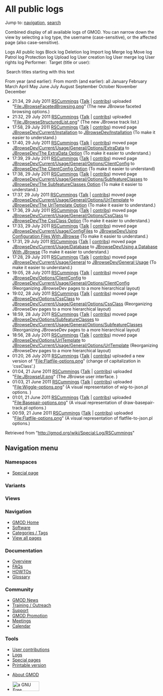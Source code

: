 <div id="mw-page-base" class="noprint">

</div>

<div id="mw-head-base" class="noprint">

</div>

<div id="content" class="mw-body" role="main">

<span id="top"></span>

<div id="mw-js-message" style="display:none;">

</div>



# <span dir="auto">All public logs</span>

<div id="bodyContent">

<div id="contentSub">

</div>

<div id="jump-to-nav" class="mw-jump">

Jump to: [navigation](#mw-navigation), [search](#p-search)

</div>

<div id="mw-content-text">

Combined display of all available logs of GMOD. You can narrow down the
view by selecting a log type, the username (case-sensitive), or the
affected page (also case-sensitive).

Logs All public logs Block log Deletion log Import log Merge log Move
log Patrol log Protection log Upload log User creation log User merge
log User rights log <span style="white-space: nowrap">Performer: </span>
<span style="white-space: nowrap">Target (title or user): </span>

 Search titles starting with this text

From year (and earlier): From month (and earlier): all January February
March April May June July August September October November December

- 21:34, 29 July 2011
  <a href="/wiki/User:RSCummings" class="mw-userlink"
  title="User:RSCummings">RSCummings</a>
  <span class="mw-usertoollinks">([Talk](/wiki/User_talk:RSCummings "User talk:RSCummings")
  \|
  [contribs](/wiki/Special:Contributions/RSCummings "Special:Contributions/RSCummings"))</span>
  uploaded
  "[File:JBrowseFacetedBrowsing.png](/wiki/File:JBrowseFacetedBrowsing.png "File:JBrowseFacetedBrowsing.png")"
  <span class="comment">(The new JBrowse faceted browsing
  options.)</span>
- 21:32, 29 July 2011
  <a href="/wiki/User:RSCummings" class="mw-userlink"
  title="User:RSCummings">RSCummings</a>
  <span class="mw-usertoollinks">([Talk](/wiki/User_talk:RSCummings "User talk:RSCummings")
  \|
  [contribs](/wiki/Special:Contributions/RSCummings "Special:Contributions/RSCummings"))</span>
  uploaded
  "[File:JBrowseStructuredList.png](/wiki/File:JBrowseStructuredList.png "File:JBrowseStructuredList.png")"
  <span class="comment">(The new JBrowse track list.)</span>
- 17:58, 29 July 2011
  <a href="/wiki/User:RSCummings" class="mw-userlink"
  title="User:RSCummings">RSCummings</a>
  <span class="mw-usertoollinks">([Talk](/wiki/User_talk:RSCummings "User talk:RSCummings")
  \|
  [contribs](/wiki/Special:Contributions/RSCummings "Special:Contributions/RSCummings"))</span>
  moved page <a
  href="/mediawiki/index.php?title=JBrowseDev/Current/Installation&amp;redirect=no"
  class="mw-redirect"
  title="JBrowseDev/Current/Installation">JBrowseDev/Current/Installation</a>
  to <a href="/wiki/JBrowseDev/Installation" class="mw-redirect"
  title="JBrowseDev/Installation">JBrowseDev/Installation</a>
  <span class="comment">(To make it easier to understand.)</span>
- 17:40, 29 July 2011
  <a href="/wiki/User:RSCummings" class="mw-userlink"
  title="User:RSCummings">RSCummings</a>
  <span class="mw-usertoollinks">([Talk](/wiki/User_talk:RSCummings "User talk:RSCummings")
  \|
  [contribs](/wiki/Special:Contributions/RSCummings "Special:Contributions/RSCummings"))</span>
  moved page <a
  href="/mediawiki/index.php?title=JBrowseDev/Current/Usage/General/Options/ExtraData&amp;redirect=no"
  class="mw-redirect"
  title="JBrowseDev/Current/Usage/General/Options/ExtraData">JBrowseDev/Current/Usage/General/Options/ExtraData</a>
  to [JBrowseDev/The ExtraData
  Option](/wiki/JBrowseDev/The_ExtraData_Option "JBrowseDev/The ExtraData Option")
  <span class="comment">(To make it easier to understand.)</span>
- 17:39, 29 July 2011
  <a href="/wiki/User:RSCummings" class="mw-userlink"
  title="User:RSCummings">RSCummings</a>
  <span class="mw-usertoollinks">([Talk](/wiki/User_talk:RSCummings "User talk:RSCummings")
  \|
  [contribs](/wiki/Special:Contributions/RSCummings "Special:Contributions/RSCummings"))</span>
  moved page <a
  href="/mediawiki/index.php?title=JBrowseDev/Current/Usage/General/Options/ClientConfig&amp;redirect=no"
  class="mw-redirect"
  title="JBrowseDev/Current/Usage/General/Options/ClientConfig">JBrowseDev/Current/Usage/General/Options/ClientConfig</a>
  to [JBrowseDev/The ClientConfig
  Option](/wiki/JBrowseDev/The_ClientConfig_Option "JBrowseDev/The ClientConfig Option")
  <span class="comment">(To make it easier to understand)</span>
- 17:38, 29 July 2011
  <a href="/wiki/User:RSCummings" class="mw-userlink"
  title="User:RSCummings">RSCummings</a>
  <span class="mw-usertoollinks">([Talk](/wiki/User_talk:RSCummings "User talk:RSCummings")
  \|
  [contribs](/wiki/Special:Contributions/RSCummings "Special:Contributions/RSCummings"))</span>
  moved page <a
  href="/mediawiki/index.php?title=JBrowseDev/Current/Usage/General/Options/SubfeatureClasses&amp;redirect=no"
  class="mw-redirect"
  title="JBrowseDev/Current/Usage/General/Options/SubfeatureClasses">JBrowseDev/Current/Usage/General/Options/SubfeatureClasses</a>
  to [JBrowseDev/The SubfeatureClasses
  Option](/wiki/JBrowseDev/The_SubfeatureClasses_Option "JBrowseDev/The SubfeatureClasses Option")
  <span class="comment">(To make it easier to understand.)</span>
- 17:37, 29 July 2011
  <a href="/wiki/User:RSCummings" class="mw-userlink"
  title="User:RSCummings">RSCummings</a>
  <span class="mw-usertoollinks">([Talk](/wiki/User_talk:RSCummings "User talk:RSCummings")
  \|
  [contribs](/wiki/Special:Contributions/RSCummings "Special:Contributions/RSCummings"))</span>
  moved page <a
  href="/mediawiki/index.php?title=JBrowseDev/Current/Usage/General/Options/UrlTemplate&amp;redirect=no"
  class="mw-redirect"
  title="JBrowseDev/Current/Usage/General/Options/UrlTemplate">JBrowseDev/Current/Usage/General/Options/UrlTemplate</a>
  to [JBrowseDev/The UrlTemplate
  Option](/wiki/JBrowseDev/The_UrlTemplate_Option "JBrowseDev/The UrlTemplate Option")
  <span class="comment">(To make it easier to understand.)</span>
- 17:36, 29 July 2011
  <a href="/wiki/User:RSCummings" class="mw-userlink"
  title="User:RSCummings">RSCummings</a>
  <span class="mw-usertoollinks">([Talk](/wiki/User_talk:RSCummings "User talk:RSCummings")
  \|
  [contribs](/wiki/Special:Contributions/RSCummings "Special:Contributions/RSCummings"))</span>
  moved page <a
  href="/mediawiki/index.php?title=JBrowseDev/Current/Usage/General/Options/CssClass&amp;redirect=no"
  class="mw-redirect"
  title="JBrowseDev/Current/Usage/General/Options/CssClass">JBrowseDev/Current/Usage/General/Options/CssClass</a>
  to [JBrowseDev/The CssClass
  Option](/wiki/JBrowseDev/The_CssClass_Option "JBrowseDev/The CssClass Option")
  <span class="comment">(To make it easier to understand.)</span>
- 17:33, 29 July 2011
  <a href="/wiki/User:RSCummings" class="mw-userlink"
  title="User:RSCummings">RSCummings</a>
  <span class="mw-usertoollinks">([Talk](/wiki/User_talk:RSCummings "User talk:RSCummings")
  \|
  [contribs](/wiki/Special:Contributions/RSCummings "Special:Contributions/RSCummings"))</span>
  moved page <a
  href="/mediawiki/index.php?title=JBrowseDev/Current/Usage/ConfigFiles&amp;redirect=no"
  class="mw-redirect"
  title="JBrowseDev/Current/Usage/ConfigFiles">JBrowseDev/Current/Usage/ConfigFiles</a>
  to <a href="/wiki/JBrowseDev/Using_Configuration_Files_With_JBrowse"
  class="mw-redirect"
  title="JBrowseDev/Using Configuration Files With JBrowse">JBrowseDev/Using
  Configuration Files With JBrowse</a> <span class="comment">(To make it
  easier to understand.)</span>
- 17:31, 29 July 2011
  <a href="/wiki/User:RSCummings" class="mw-userlink"
  title="User:RSCummings">RSCummings</a>
  <span class="mw-usertoollinks">([Talk](/wiki/User_talk:RSCummings "User talk:RSCummings")
  \|
  [contribs](/wiki/Special:Contributions/RSCummings "Special:Contributions/RSCummings"))</span>
  moved page <a
  href="/mediawiki/index.php?title=JBrowseDev/Current/Usage/Database&amp;redirect=no"
  class="mw-redirect"
  title="JBrowseDev/Current/Usage/Database">JBrowseDev/Current/Usage/Database</a>
  to <a href="/wiki/JBrowseDev/Using_a_Database_With_JBrowse"
  class="mw-redirect"
  title="JBrowseDev/Using a Database With JBrowse">JBrowseDev/Using a
  Database With JBrowse</a> <span class="comment">(To make it easier to
  understand.)</span>
- 17:28, 29 July 2011
  <a href="/wiki/User:RSCummings" class="mw-userlink"
  title="User:RSCummings">RSCummings</a>
  <span class="mw-usertoollinks">([Talk](/wiki/User_talk:RSCummings "User talk:RSCummings")
  \|
  [contribs](/wiki/Special:Contributions/RSCummings "Special:Contributions/RSCummings"))</span>
  moved page <a
  href="/mediawiki/index.php?title=JBrowseDev/Current/Usage/General&amp;redirect=no"
  class="mw-redirect"
  title="JBrowseDev/Current/Usage/General">JBrowseDev/Current/Usage/General</a>
  to <a href="/wiki/JBrowseDev/General_Usage" class="mw-redirect"
  title="JBrowseDev/General Usage">JBrowseDev/General Usage</a>
  <span class="comment">(To make it easier to understand.)</span>
- 19:05, 28 July 2011
  <a href="/wiki/User:RSCummings" class="mw-userlink"
  title="User:RSCummings">RSCummings</a>
  <span class="mw-usertoollinks">([Talk](/wiki/User_talk:RSCummings "User talk:RSCummings")
  \|
  [contribs](/wiki/Special:Contributions/RSCummings "Special:Contributions/RSCummings"))</span>
  moved page <a
  href="/mediawiki/index.php?title=JBrowseDev/Options/ClientConfig&amp;redirect=no"
  class="mw-redirect"
  title="JBrowseDev/Options/ClientConfig">JBrowseDev/Options/ClientConfig</a>
  to
  <a href="/wiki/JBrowseDev/Current/Usage/General/Options/ClientConfig"
  class="mw-redirect"
  title="JBrowseDev/Current/Usage/General/Options/ClientConfig">JBrowseDev/Current/Usage/General/Options/ClientConfig</a>
  <span class="comment">(Reorganizing JBrowseDev pages to a more
  hierarchical layout)</span>
- 19:02, 28 July 2011
  <a href="/wiki/User:RSCummings" class="mw-userlink"
  title="User:RSCummings">RSCummings</a>
  <span class="mw-usertoollinks">([Talk](/wiki/User_talk:RSCummings "User talk:RSCummings")
  \|
  [contribs](/wiki/Special:Contributions/RSCummings "Special:Contributions/RSCummings"))</span>
  moved page <a
  href="/mediawiki/index.php?title=JBrowseDev/Options/CssClass&amp;redirect=no"
  class="mw-redirect"
  title="JBrowseDev/Options/CssClass">JBrowseDev/Options/CssClass</a> to
  <a href="/wiki/JBrowseDev/Current/Usage/General/Options/CssClass"
  class="mw-redirect"
  title="JBrowseDev/Current/Usage/General/Options/CssClass">JBrowseDev/Current/Usage/General/Options/CssClass</a>
  <span class="comment">(Reorganizing JBrowseDev pages to a more
  hierarchical layout)</span>
- 18:59, 28 July 2011
  <a href="/wiki/User:RSCummings" class="mw-userlink"
  title="User:RSCummings">RSCummings</a>
  <span class="mw-usertoollinks">([Talk](/wiki/User_talk:RSCummings "User talk:RSCummings")
  \|
  [contribs](/wiki/Special:Contributions/RSCummings "Special:Contributions/RSCummings"))</span>
  moved page <a
  href="/mediawiki/index.php?title=JBrowseDev/Options/SubfeatureClasses&amp;redirect=no"
  class="mw-redirect"
  title="JBrowseDev/Options/SubfeatureClasses">JBrowseDev/Options/SubfeatureClasses</a>
  to <a
  href="/wiki/JBrowseDev/Current/Usage/General/Options/SubfeatureClasses"
  class="mw-redirect"
  title="JBrowseDev/Current/Usage/General/Options/SubfeatureClasses">JBrowseDev/Current/Usage/General/Options/SubfeatureClasses</a>
  <span class="comment">(Reorganizing JBrowseDev pages to a more
  hierarchical layout)</span>
- 18:56, 28 July 2011
  <a href="/wiki/User:RSCummings" class="mw-userlink"
  title="User:RSCummings">RSCummings</a>
  <span class="mw-usertoollinks">([Talk](/wiki/User_talk:RSCummings "User talk:RSCummings")
  \|
  [contribs](/wiki/Special:Contributions/RSCummings "Special:Contributions/RSCummings"))</span>
  moved page <a
  href="/mediawiki/index.php?title=JBrowseDev/Options/UrlTemplate&amp;redirect=no"
  class="mw-redirect"
  title="JBrowseDev/Options/UrlTemplate">JBrowseDev/Options/UrlTemplate</a>
  to
  <a href="/wiki/JBrowseDev/Current/Usage/General/Options/UrlTemplate"
  class="mw-redirect"
  title="JBrowseDev/Current/Usage/General/Options/UrlTemplate">JBrowseDev/Current/Usage/General/Options/UrlTemplate</a>
  <span class="comment">(Reorganizing JBrowseDev pages to a more
  hierarchical layout)</span>
- 01:20, 26 July 2011
  <a href="/wiki/User:RSCummings" class="mw-userlink"
  title="User:RSCummings">RSCummings</a>
  <span class="mw-usertoollinks">([Talk](/wiki/User_talk:RSCummings "User talk:RSCummings")
  \|
  [contribs](/wiki/Special:Contributions/RSCummings "Special:Contributions/RSCummings"))</span>
  uploaded a new version of
  "[File:Flatfile-options.png](/wiki/File:Flatfile-options.png "File:Flatfile-options.png")"
  <span class="comment">(change of capitalization in 'cssClass'.)</span>
- 01:04, 21 June 2011
  <a href="/wiki/User:RSCummings" class="mw-userlink"
  title="User:RSCummings">RSCummings</a>
  <span class="mw-usertoollinks">([Talk](/wiki/User_talk:RSCummings "User talk:RSCummings")
  \|
  [contribs](/wiki/Special:Contributions/RSCummings "Special:Contributions/RSCummings"))</span>
  uploaded
  "[File:JBrowseUI.png](/wiki/File:JBrowseUI.png "File:JBrowseUI.png")"
  <span class="comment">(The JBrowse user interface. )</span>
- 01:03, 21 June 2011
  <a href="/wiki/User:RSCummings" class="mw-userlink"
  title="User:RSCummings">RSCummings</a>
  <span class="mw-usertoollinks">([Talk](/wiki/User_talk:RSCummings "User talk:RSCummings")
  \|
  [contribs](/wiki/Special:Contributions/RSCummings "Special:Contributions/RSCummings"))</span>
  uploaded
  "[File:Wiggle-options.png](/wiki/File:Wiggle-options.png "File:Wiggle-options.png")"
  <span class="comment">(A visual representation of wig-to-json.pl
  options. )</span>
- 01:01, 21 June 2011
  <a href="/wiki/User:RSCummings" class="mw-userlink"
  title="User:RSCummings">RSCummings</a>
  <span class="mw-usertoollinks">([Talk](/wiki/User_talk:RSCummings "User talk:RSCummings")
  \|
  [contribs](/wiki/Special:Contributions/RSCummings "Special:Contributions/RSCummings"))</span>
  uploaded
  "[File:Basepair-options.png](/wiki/File:Basepair-options.png "File:Basepair-options.png")"
  <span class="comment">(A visual representation of
  draw-basepair-track.pl options.)</span>
- 00:59, 21 June 2011
  <a href="/wiki/User:RSCummings" class="mw-userlink"
  title="User:RSCummings">RSCummings</a>
  <span class="mw-usertoollinks">([Talk](/wiki/User_talk:RSCummings "User talk:RSCummings")
  \|
  [contribs](/wiki/Special:Contributions/RSCummings "Special:Contributions/RSCummings"))</span>
  uploaded
  "[File:Flatfile-options.png](/wiki/File:Flatfile-options.png "File:Flatfile-options.png")"
  <span class="comment">(A visual representation of flatfile-to-json.pl
  options.)</span>

</div>

<div class="printfooter">

Retrieved from "<http://gmod.org/wiki/Special:Log/RSCummings>"

</div>

<div id="catlinks" class="catlinks catlinks-allhidden">

</div>

<div class="visualClear">

</div>

</div>

</div>

<div id="mw-navigation">

## Navigation menu

<div id="mw-head">



<div id="left-navigation">

<div id="p-namespaces" class="vectorTabs" role="navigation"
aria-labelledby="p-namespaces-label">

### Namespaces

- <span id="ca-nstab-special">[Special
  page](/wiki/Special:Log/RSCummings "This is a special page, you cannot edit the page itself")</span>

</div>

<div id="p-variants" class="vectorMenu emptyPortlet" role="navigation"
aria-labelledby="p-variants-label">

### 

### Variants[](#)

<div class="menu">

</div>

</div>

</div>

<div id="right-navigation">

<div id="p-views" class="vectorTabs emptyPortlet" role="navigation"
aria-labelledby="p-views-label">

### Views

</div>



</div>



</div>

</div>

</div>

<div id="mw-panel">

<div id="p-logo" role="banner">

<a href="/wiki/Main_Page"
style="background-image: url(http://gmod.org/images/GMOD-cogs.png);"
title="Visit the main page"></a>

</div>

<div id="p-Navigation" class="portal" role="navigation"
aria-labelledby="p-Navigation-label">

### Navigation

<div class="body">

- <span id="n-GMOD-Home">[GMOD Home](/wiki/Main_Page)</span>
- <span id="n-Software">[Software](/wiki/GMOD_Components)</span>
- <span id="n-Categories-.2F-Tags">[Categories /
  Tags](/wiki/Categories)</span>
- <span id="n-View-all-pages">[View all
  pages](/wiki/Special:AllPages)</span>

</div>

</div>

<div id="p-Documentation" class="portal" role="navigation"
aria-labelledby="p-Documentation-label">

### Documentation

<div class="body">

- <span id="n-Overview">[Overview](/wiki/Overview)</span>
- <span id="n-FAQs">[FAQs](/wiki/Category:FAQ)</span>
- <span id="n-HOWTOs">[HOWTOs](/wiki/Category:HOWTO)</span>
- <span id="n-Glossary">[Glossary](/wiki/Glossary)</span>

</div>

</div>

<div id="p-Community" class="portal" role="navigation"
aria-labelledby="p-Community-label">

### Community

<div class="body">

- <span id="n-GMOD-News">[GMOD News](/wiki/GMOD_News)</span>
- <span id="n-Training-.2F-Outreach">[Training /
  Outreach](/wiki/Training_and_Outreach)</span>
- <span id="n-Support">[Support](/wiki/Support)</span>
- <span id="n-GMOD-Promotion">[GMOD
  Promotion](/wiki/GMOD_Promotion)</span>
- <span id="n-Meetings">[Meetings](/wiki/Meetings)</span>
- <span id="n-Calendar">[Calendar](/wiki/Calendar)</span>

</div>

</div>

<div id="p-tb" class="portal" role="navigation"
aria-labelledby="p-tb-label">

### Tools

<div class="body">

- <span id="t-contributions">[User
  contributions](/wiki/Special:Contributions/RSCummings "A list of contributions of this user")</span>
- <span id="t-log">[Logs](/wiki/Special:Log/RSCummings)</span>
- <span id="t-specialpages"><a href="/wiki/Special:SpecialPages" accesskey="q"
  title="A list of all special pages [q]">Special pages</a></span>
- <span id="t-print"><a
  href="/mediawiki/index.php?title=Special:Log/RSCummings&amp;printable=yes"
  rel="alternate" accesskey="p"
  title="Printable version of this page [p]">Printable version</a></span>

</div>

</div>

</div>

</div>

<div id="footer" role="contentinfo">

- <span id="footer-places-about">[About
  GMOD](/wiki/GMOD:About "GMOD:About")</span>

<!-- -->

- <span id="footer-copyrightico">[<img src="http://www.gnu.org/graphics/gfdl-logo-small.png" width="88"
  height="31" alt="a GNU Free Documentation License" />](http://www.gnu.org/licenses/fdl-1.3.html)</span>


<div style="clear:both">

</div>

</div>
